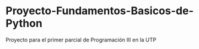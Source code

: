 # Proyecto-Fundamentos-Basicos-de-Python
Proyecto para el primer parcial de Programación III en la UTP
